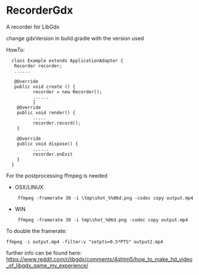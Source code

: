 # RecorderGdx

A recorder for LibGdx

change gdxVersion in build.gradle with the version used

HowTo:

      class Example extends ApplicationAdapter {
       Recorder recorder;
       ......
       
       @Override
       public void create () {
              recorder = new Recorder();
              ......
              }
        @Override
        public void render() {
              .....
              recorder.record();
        }  
        
        @Override
        public void dispose() {
              ......
              recorder.onExit
        }
      }


For the postprocessing ffmpeg is needed
 - OSX/LINUX
 
        ffmpeg -framerate 30 -i \tmp\shot_%%06d.png -codec copy output.mp4
 - WIN
 
        ffmpeg -framerate 30 -i tmp\shot_%06d.png -codec copy output.mp4

To double the framerate:

    ffmpeg -i output.mp4 -filter:v "setpts=0.5*PTS" output2.mp4


further info can be found here: https://www.reddit.com/r/libgdx/comments/4qhtm5/how_to_make_hd_video_of_libgdx_game_my_experience/
